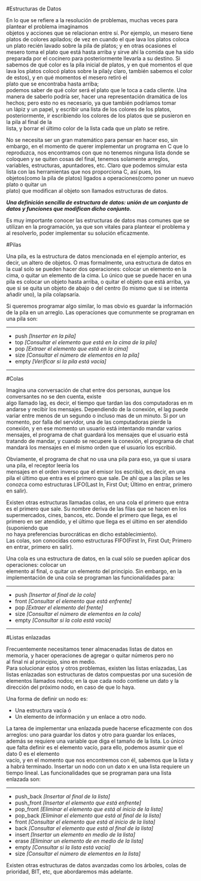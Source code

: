 ﻿#Estructuras de Datos

En lo que se refiere a la resolución de problemas, muchas veces para plantear el problema imaginamos
objetos y acciones que se relacionan entre sí.
Por ejemplo, un mesero tiene platos de colores apilados; de vez en cuando el que lava los platos coloca un plato recién lavado sobre la pila de platos; y en otras ocasiones el mesero toma el plato que está hasta arriba y sirve ahí la comida que ha sido preparada por el cocinero para posteriormente llevarla a su destino. Si sabemos de qué color es la pila inicial de platos, y en qué momentos el que lava los platos colocó platos sobre la pila(y claro, también sabemos el color de estos), y en qué momentos el mesero retiró el plato que se encontraba hasta arriba; podemos saber de qué color será el plato que le toca a cada cliente. Una manera de saberlo podría ser, hacer una representación dramática de los hechos; pero esto no es necesario, ya que también podríamos tomar un lápiz y un papel, y escribir una lista de los colores de los platos, posteriormente, ir escribiendo los colores de los platos que se pusieron en la pila al final de la lista, y borrar el último color de la lista cada que un plato se retire.

No se necesita ser un gran matemático para pensar en hacer eso, sin embargo, en el momento de querer implementar un programa en C que lo reproduzca, nos encontramos con que no tenemos ninguna lista donde se coloquen y se quiten cosas del final, tenemos solamente arreglos, variables, estructuras, apuntadores, etc. Claro que podemos simular esta lista con las herramientas que nos proporciona C, así pues, los objetos(como la pila de platos) ligados a operaciones(como poner un nuevo plato o quitar un plato) que modifican al objeto son llamados estructuras de datos.

**_Una definición sencilla de estructura de datos: unión de un conjunto de datos y funciones que
modifican dicho conjunto._**

Es muy importante conocer las estructuras de datos mas comunes que se utilizan en la programación, ya que son vitales para plantear el problema y al resolverlo, poder implementar su solución eficazmente.

#Pilas

Una pila, es la estructura de datos mencionada en el ejemplo anterior, es decir, un altero de objetos. O mas formalmente, una estructura de datos en la cual solo se pueden hacer dos operaciones: colocar un elemento en la cima, o quitar un elemento de la cima.
Lo único que se puede hacer en una pila es colocar un objeto hasta arriba, o quitar el objeto que está arriba, ya que si se quita un objeto de abajo o del centro (lo mismo que si se intenta añadir uno), la pila colapsaría.

Si queremos programar algo similar, lo mas obvio es guardar la información de la pila en un arreglo. Las operaciones que comunmente se programan en una pila son:

---

- push _[Insertar en la pila]_
- top _[Consultar el elemento que está en la cima de la pila]_
- pop _[Extraer el elemento que está en la cima]_
- size _[Consultar el número de elementos en la pila]_
- empty _[Verificar si la pila está vacía]_

---

#Colas

Imagina una conversación de chat entre dos personas, aunque los conversantes no se den cuenta, existe algo llamado lag, es decir, el tiempo que tardan las dos computadoras en mandarse y recibir los mensajes. Dependiendo de la conexión, el lag puede variar entre menos de un segundo o incluso mas de un minuto. Si por un momento, por falla del servidor, una de las computadoras pierde la conexión, y en ese momento un usuario está intentando mandar varios mensajes, el programa de chat guardará los mensajes que el usuario está tratando de mandar, y cuando se recupere la conexión, el programa de chat mandará los mensajes en el mismo orden que el usuario los escribió.

Obviamente, el programa de chat no usa una pila para eso, ya que si usara una pila, el receptor leería los
mensajes en el orden inverso que el emisor los escribió, es decir, en una pila el último que entra es el primero que sale. De ahí que a las pilas se les conozca como estructuras LIFO(Last In, First Out; Último en entrar, primero en salir).

Existen otras estructuras llamadas colas, en una cola el primero que entra es el primero que sale. Su nombre deriva de las filas que se hacen en los supermercados, cines, bancos, etc. Donde el primero que llega, es el primero en ser atendido, y el último que llega es el último en ser atendido (suponiendo que no haya preferencias burocráticas en dicho establecimiento). Las colas, son conocidas como estructuras FIFO(First In, First Out; Primero en entrar, primero en salir).

Una cola es una estructura de datos, en la cual sólo se pueden aplicar dos operaciones: colocar un elemento al final, o quitar un elemento del principio. Sin embargo, en la implementación de una cola se programan las funcionalidades para:

---

- push _[Insertar al final de la cola]_
- front _[Consultar el elemento que está enfrente]_
- pop _[Extraer el elemento del frente]_
- size _[Consultar el número de elementos en la cola]_
- empty _[Consultar si la cola está vacía]_

---

#Listas enlazadas

Frecuentemente necesitamos tener almacenadas listas de datos en memoria, y hacer operaciones de agregar o quitar números pero no al final ni al principio, sino en medio. Para solucionar estos y otros problemas, existen las listas enlazadas, Las listas enlazadas son estructuras de datos compuestas por una sucesión de elementos llamados nodos; en la que cada nodo contiene un dato y la dirección del próximo nodo, en caso de que lo haya.

Una forma de definir un nodo es:

- Una estructura vacía ó
- Un elemento de información y un enlace a otro nodo.

La tarea de implementar una enlazada puede hacerse eficazmente con dos arreglos: uno para guardar los datos y otro para guardar los enlaces, además se requiere una variable que diga el tamaño de la lista. Lo único que falta definir es el elemento vacío, para ello, podemos asumir que el dato 0 es el elemento vacío, y en el momento que nos encontremos con él, sabemos que la lista ya habrá terminado. Insertar un nodo con un dato x en una lista requiere un tiempo lineal. Las funcionalidades que se programan para una lista enlazada son:

---

- push_back _[Insertar al final de la lista]_
- push_front _[Insertar el elemento que está enfrente]_
- pop_front _[Eliminar el elemento que está al inicio de la lista]_
- pop_back _[Eliminar el elemento que está al final de la lista]_
- front _[Consultar el elemento que está al inicio de la lista]_
- back _[Consultar el elemento que está al final de la lista]_
- insert _[Insertar un elemento en medio de la lista]_
- erase _[Eliminar un elemento de en medio de la lista]_
- empty _[Consultar si la lista está vacía]_
- size _[Consultar el número de elementos en la lista]_

Existen otras estructuras de datos avanzadas como los árboles, colas de prioridad, BIT, etc, que abordaremos más adelante.
